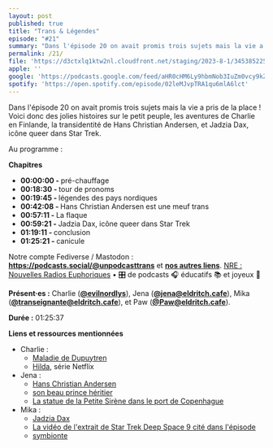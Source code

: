 ```yaml
---
layout: post
published: true
title: "Trans & Légendes"
episode: "#21"
summary: "Dans l'épisode 20 on avait promis trois sujets mais la vie a pris de la place ! Voici donc des jolies histoires sur le petit peuple, les aventures de Charlie en Finlande, la transidentité de Hans Christian Andersen, et Jadzia Dax, icône queer dans Star Trek."
permalink: /21/
file: 'https://d3ctxlq1ktw2nl.cloudfront.net/staging/2023-8-1/345385225-22050-1-08dc7732d6767.m4a'
apple: ''
google: 'https://podcasts.google.com/feed/aHR0cHM6Ly9hbmNob3IuZm0vcy9kZDA3MzQvcG9kY2FzdC9yc3M/episode/NWU0YjgyN2YtN2UwMy00NTIxLTk2OTgtMGViY2UyMjVhOTY4?sa=X&ved=0CAUQkfYCahcKEwjgkpSMx4qBAxUAAAAAHQAAAAAQAQ'
spotify: 'https://open.spotify.com/episode/02leMJvpTRA1qu6mlA6lct'
---
```

<p>Dans l'épisode 20 on avait promis trois sujets mais la vie a pris de la place ! Voici donc des jolies histoires sur le petit peuple, les aventures de Charlie en Finlande, la transidentité de Hans Christian Andersen, et Jadzia Dax, icône queer dans Star Trek.</p>

<!--more-->

<p>Au programme :</p>

<p><strong>Chapitres</strong></p>
<ul>
  <li><strong>00:00:00 - </strong>pré-chauffage</li>
  <li><strong>00:18:30 - </strong>tour de pronoms</li>
  <li><strong>00:19:45 - </strong>légendes des pays nordiques</li>
  <li><strong>00:42:08 - </strong>Hans Christian Andersen est une meuf trans</li>
  <li><strong>00:57:11 - </strong>La flaque</li>
  <li><strong>00:59:21 - </strong>Jadzia Dax, icône queer dans Star Trek</li>
  <li><strong>01:19:11 - </strong>conclusion</li>
  <li><strong>01:25:21 - </strong>canicule</li>
</ul>

<p>Notre  compte Fediverse / Mastodon : <a href="https://podcasts.social/@unpodcasttrans"><strong>https://podcasts.social/@unpodcasttrans</strong></a> et <a href="https://linktr.ee/1pct"><strong>nos autres liens</strong></a>. <a href="http://nre.fm">NRE : Nouvelles Radios Euphoriques</a> • 🎛️ de podcasts 🎧 éducatifs 📚 et joyeux 🎉</p>

<p><strong>Présent·es :</strong> 
Charlie (<a href="https://twitter.com/evilnordlys"><strong>@evilnordlys</strong></a>),  
Jena (<a href="https://eldritch.cafe/@jena"><strong>@jena@eldritch.cafe</strong></a>), 
Mika (<a href="https://eldritch.cafe/@transeignante"><strong>@transeignante@eldritch.cafe</strong></a>), et 
Paw (<a href="https://eldritch.cafe/@paw"><strong>@Paw@eldritch.cafe</strong></a>).</p> 

<p><strong>Durée :</strong> 01:25:37</p>

<p><strong>Liens et ressources mentionnées</strong></p>
<ul>
  <li>Charlie :
   <ul>
     <li><a href="https://www.chu-lyon.fr/maladie-de-dupuytren">Maladie de Dupuytren</a></li>
     <li><a href="https://fr.wikipedia.org/wiki/Hilda_(s%C3%A9rie_t%C3%A9l%C3%A9vis%C3%A9e_d%27animation) ">Hilda</a>, série Netflix</li>
   </ul>
  </li>
  <li>Jena :
    <ul>
      <li><a href="https://fr.wikipedia.org/wiki/Hans_Christian_Andersen">Hans Christian Andersen</a></li>
      <li><a href="https://en.wikipedia.org/wiki/Charles_Alexander,_Grand_Duke_of_Saxe-Weimar-Eisenach#/media/File:Charles_Alexander_(1818-1901).jpg">son beau prince héritier</a></li>
      <li><a href="https://en.wikipedia.org/wiki/The_Little_Mermaid_(statue)">La statue de la Petite Sirène dans le port de Copenhague</a></li>
    </ul>
  </li>
  <li>Mika :
    <ul>
      <li><a href="https://fr.wikipedia.org/wiki/Jadzia_Dax">Jadzia Dax</a></li>
      <li><a href="https://www.youtube.com/watch?v=ED5V1KCqbpU">La vidéo de l'extrait de Star Trek Deep Space 9 cité dans l'épisode</a></li>
      <li><a href="https://fr.wikipedia.org/wiki/Symbiose">symbionte</a></li>
    </ul>
  </li>
</ul>
